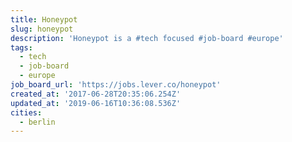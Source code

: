 ```yaml
---
title: Honeypot
slug: honeypot
description: 'Honeypot is a #tech focused #job-board #europe'
tags:
  - tech
  - job-board
  - europe
job_board_url: 'https://jobs.lever.co/honeypot'
created_at: '2017-06-28T20:35:06.254Z'
updated_at: '2019-06-16T10:36:08.536Z'
cities:
  - berlin
---
```


